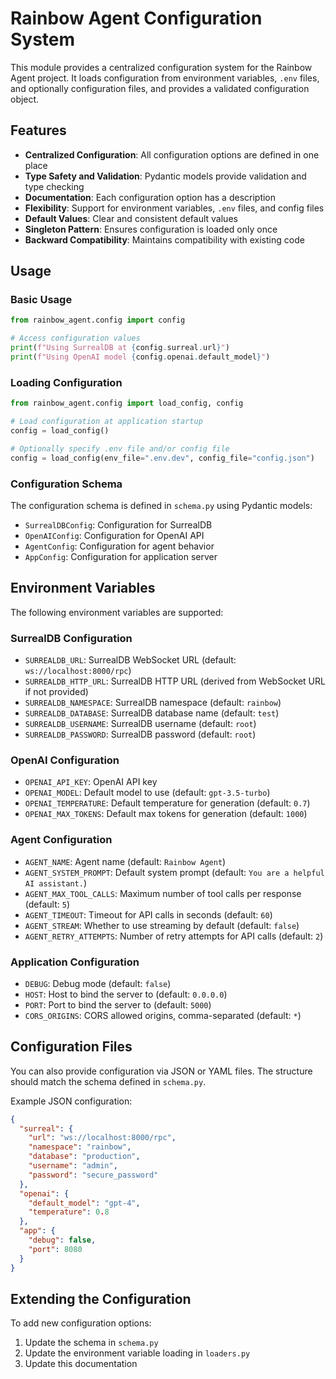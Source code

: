 # Rainbow Agent Configuration System

This module provides a centralized configuration system for the Rainbow Agent project. It loads configuration from environment variables, `.env` files, and optionally configuration files, and provides a validated configuration object.

## Features

- **Centralized Configuration**: All configuration options are defined in one place
- **Type Safety and Validation**: Pydantic models provide validation and type checking
- **Documentation**: Each configuration option has a description
- **Flexibility**: Support for environment variables, `.env` files, and config files
- **Default Values**: Clear and consistent default values
- **Singleton Pattern**: Ensures configuration is loaded only once
- **Backward Compatibility**: Maintains compatibility with existing code

## Usage

### Basic Usage

```python
from rainbow_agent.config import config

# Access configuration values
print(f"Using SurrealDB at {config.surreal.url}")
print(f"Using OpenAI model {config.openai.default_model}")
```

### Loading Configuration

```python
from rainbow_agent.config import load_config, config

# Load configuration at application startup
config = load_config()

# Optionally specify .env file and/or config file
config = load_config(env_file=".env.dev", config_file="config.json")
```

### Configuration Schema

The configuration schema is defined in `schema.py` using Pydantic models:

- `SurrealDBConfig`: Configuration for SurrealDB
- `OpenAIConfig`: Configuration for OpenAI API
- `AgentConfig`: Configuration for agent behavior
- `AppConfig`: Configuration for application server

## Environment Variables

The following environment variables are supported:

### SurrealDB Configuration

- `SURREALDB_URL`: SurrealDB WebSocket URL (default: `ws://localhost:8000/rpc`)
- `SURREALDB_HTTP_URL`: SurrealDB HTTP URL (derived from WebSocket URL if not provided)
- `SURREALDB_NAMESPACE`: SurrealDB namespace (default: `rainbow`)
- `SURREALDB_DATABASE`: SurrealDB database name (default: `test`)
- `SURREALDB_USERNAME`: SurrealDB username (default: `root`)
- `SURREALDB_PASSWORD`: SurrealDB password (default: `root`)

### OpenAI Configuration

- `OPENAI_API_KEY`: OpenAI API key
- `OPENAI_MODEL`: Default model to use (default: `gpt-3.5-turbo`)
- `OPENAI_TEMPERATURE`: Default temperature for generation (default: `0.7`)
- `OPENAI_MAX_TOKENS`: Default max tokens for generation (default: `1000`)

### Agent Configuration

- `AGENT_NAME`: Agent name (default: `Rainbow Agent`)
- `AGENT_SYSTEM_PROMPT`: Default system prompt (default: `You are a helpful AI assistant.`)
- `AGENT_MAX_TOOL_CALLS`: Maximum number of tool calls per response (default: `5`)
- `AGENT_TIMEOUT`: Timeout for API calls in seconds (default: `60`)
- `AGENT_STREAM`: Whether to use streaming by default (default: `false`)
- `AGENT_RETRY_ATTEMPTS`: Number of retry attempts for API calls (default: `2`)

### Application Configuration

- `DEBUG`: Debug mode (default: `false`)
- `HOST`: Host to bind the server to (default: `0.0.0.0`)
- `PORT`: Port to bind the server to (default: `5000`)
- `CORS_ORIGINS`: CORS allowed origins, comma-separated (default: `*`)

## Configuration Files

You can also provide configuration via JSON or YAML files. The structure should match the schema defined in `schema.py`.

Example JSON configuration:

```json
{
  "surreal": {
    "url": "ws://localhost:8000/rpc",
    "namespace": "rainbow",
    "database": "production",
    "username": "admin",
    "password": "secure_password"
  },
  "openai": {
    "default_model": "gpt-4",
    "temperature": 0.8
  },
  "app": {
    "debug": false,
    "port": 8080
  }
}
```

## Extending the Configuration

To add new configuration options:

1. Update the schema in `schema.py`
2. Update the environment variable loading in `loaders.py`
3. Update this documentation
